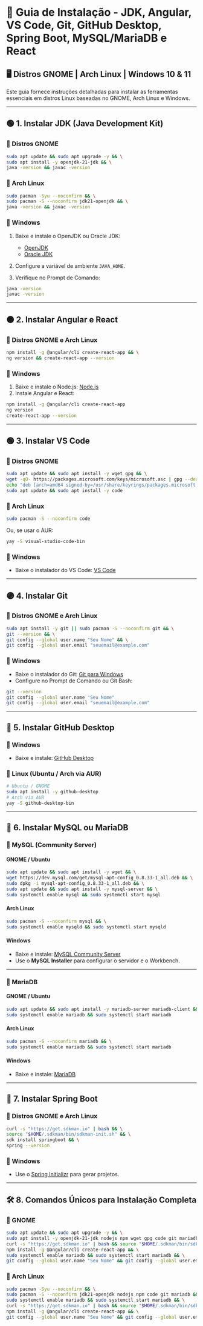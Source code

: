 
# 📌 Guia de Instalação - JDK, Angular, VS Code, Git, GitHub Desktop, Spring Boot, MySQL/MariaDB e React

## 🖥️ Distros GNOME | Arch Linux | Windows 10 & 11

Este guia fornece instruções detalhadas para instalar as ferramentas essenciais em distros Linux baseadas no GNOME, Arch Linux e Windows.

---

## 🟢 1. Instalar JDK (Java Development Kit)

### 🔹 Distros GNOME

```sh
sudo apt update && sudo apt upgrade -y && \
sudo apt install -y openjdk-21-jdk && \
java -version && javac -version
```

### 🔹 Arch Linux

```sh
sudo pacman -Syu --noconfirm && \
sudo pacman -S --noconfirm jdk21-openjdk && \
java -version && javac -version
```

### 🔹 Windows

1. Baixe e instale o OpenJDK ou Oracle JDK:

   * [OpenJDK](https://jdk.java.net/)
   * [Oracle JDK](https://www.oracle.com/java/technologies/javase-downloads.html)
2. Configure a variável de ambiente `JAVA_HOME`.
3. Verifique no Prompt de Comando:

```sh
java -version
javac -version
```

---

## 🟠 2. Instalar Angular e React

### 🔹 Distros GNOME e Arch Linux

```sh
npm install -g @angular/cli create-react-app && \
ng version && create-react-app --version
```

### 🔹 Windows

1. Baixe e instale o Node.js: [Node.js](https://nodejs.org/)
2. Instale Angular e React:

```sh
npm install -g @angular/cli create-react-app
ng version
create-react-app --version
```

---

## 🟢 3. Instalar VS Code

### 🔹 Distros GNOME

```sh
sudo apt update && sudo apt install -y wget gpg && \
wget -qO- https://packages.microsoft.com/keys/microsoft.asc | gpg --dearmor | sudo tee /usr/share/keyrings/packages.microsoft.gpg > /dev/null && \
echo "deb [arch=amd64 signed-by=/usr/share/keyrings/packages.microsoft.gpg] https://packages.microsoft.com/repos/code stable main" | sudo tee /etc/apt/sources.list.d/vscode.list && \
sudo apt update && sudo apt install -y code
```

### 🔹 Arch Linux

```sh
sudo pacman -S --noconfirm code
```

Ou, se usar o AUR:

```sh
yay -S visual-studio-code-bin
```

### 🔹 Windows

* Baixe o instalador do VS Code: [VS Code](https://code.visualstudio.com/)

---

## 🟣 4. Instalar Git

### 🔹 Distros GNOME e Arch Linux

```sh
sudo apt install -y git || sudo pacman -S --noconfirm git && \
git --version && \
git config --global user.name "Seu Nome" && \
git config --global user.email "seuemail@example.com"
```

### 🔹 Windows

* Baixe o instalador do Git: [Git para Windows](https://git-scm.com/download/win)
* Configure no Prompt de Comando ou Git Bash:

```sh
git --version
git config --global user.name "Seu Nome"
git config --global user.email "seuemail@example.com"
```

---

## 🔷 5. Instalar GitHub Desktop

### 🔹 Windows

* Baixe e instale: [GitHub Desktop](https://desktop.github.com/)

### 🔹 Linux (Ubuntu / Arch via AUR)

```sh
# Ubuntu / GNOME
sudo apt install -y github-desktop
# Arch via AUR
yay -S github-desktop-bin
```

---

## 🔵 6. Instalar MySQL ou MariaDB

### 🔹 MySQL (Community Server)

#### GNOME / Ubuntu

```sh
sudo apt update && sudo apt install -y wget && \
wget https://dev.mysql.com/get/mysql-apt-config_0.8.33-1_all.deb && \
sudo dpkg -i mysql-apt-config_0.8.33-1_all.deb && \
sudo apt update && sudo apt install -y mysql-server && \
sudo systemctl enable mysql && sudo systemctl start mysql
```

#### Arch Linux

```sh
sudo pacman -S --noconfirm mysql && \
sudo systemctl enable mysqld && sudo systemctl start mysqld
```

#### Windows

* Baixe e instale: [MySQL Community Server](https://dev.mysql.com/downloads/mysql/)
* Use o **MySQL Installer** para configurar o servidor e o Workbench.

---

### 🔹 MariaDB

#### GNOME / Ubuntu

```sh
sudo apt update && sudo apt install -y mariadb-server mariadb-client && \
sudo systemctl enable mariadb && sudo systemctl start mariadb
```

#### Arch Linux

```sh
sudo pacman -S --noconfirm mariadb && \
sudo systemctl enable mariadb && sudo systemctl start mariadb
```

#### Windows

* Baixe e instale: [MariaDB](https://mariadb.org/download/)

---

## 🔷 7. Instalar Spring Boot

### 🔹 Distros GNOME e Arch Linux

```sh
curl -s "https://get.sdkman.io" | bash && \
source "$HOME/.sdkman/bin/sdkman-init.sh" && \
sdk install springboot && \
spring --version
```

### 🔹 Windows

* Use o [Spring Initializr](https://start.spring.io/) para gerar projetos.

---

## 🛠️ 8. Comandos Únicos para Instalação Completa

### 🔹 GNOME

```sh
sudo apt update && sudo apt upgrade -y && \
sudo apt install -y openjdk-21-jdk nodejs npm wget gpg code git mariadb-server mariadb-client && \
curl -s "https://get.sdkman.io" | bash && source "$HOME/.sdkman/bin/sdkman-init.sh" && sdk install springboot && \
npm install -g @angular/cli create-react-app && \
sudo systemctl enable mariadb && sudo systemctl start mariadb && \
git config --global user.name "Seu Nome" && git config --global user.email "seuemail@example.com"
```

### 🔹 Arch Linux

```sh
sudo pacman -Syu --noconfirm && \
sudo pacman -S --noconfirm jdk21-openjdk nodejs npm code git mariadb && \
sudo systemctl enable mariadb && sudo systemctl start mariadb && \
curl -s "https://get.sdkman.io" | bash && source "$HOME/.sdkman/bin/sdkman-init.sh" && sdk install springboot && \
npm install -g @angular/cli create-react-app && \
git config --global user.name "Seu Nome" && git config --global user.email "seuemail@example.com"
```

